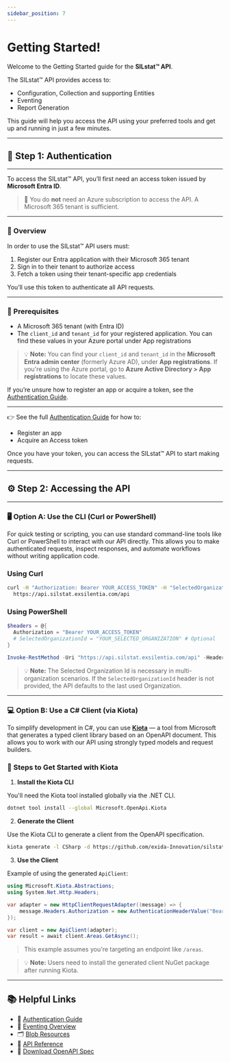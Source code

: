 ```yaml
---
sidebar_position: 7
---
```


# Getting Started!

Welcome to the Getting Started guide for the **SILstat™ API**. 

The SILstat™ API provides access to:

- Configuration, Collection and supporting Entities
- Eventing
- Report Generation

This guide will help you access the API using your preferred tools and get up and running in just a few minutes.

---

## 🔐 Step 1: Authentication

---

To access the SILstat™ API, you’ll first need an access token issued by **Microsoft Entra ID**.

> 🛑 You do **not** need an Azure subscription to access the API. A Microsoft 365 tenant is sufficient.

---

### 🔑 Overview

In order to use the SILstat™ API users must:

1. Register our Entra application with their Microsoft 365 tenant
2. Sign in to their tenant to authorize access
3. Fetch a token using their tenant-specific app credentials

You’ll use this token to authenticate all API requests.

---

### 📝 Prerequisites

- A Microsoft 365 tenant (with Entra ID)
- The `client_id` and `tenant_id` for your registered application. You can find these values in your Azure portal under App registrations

> 💡 **Note:** You can find your `client_id` and `tenant_id` in the **Microsoft Entra admin center** (formerly Azure AD), under **App registrations**. If you're using the Azure portal, go to **Azure Active Directory > App registrations** to locate these values.

If you’re unsure how to register an app or acquire a token, see the [Authentication Guide](./authentication.md).

--- 

👉 See the full [Authentication Guide](./authentication.md) for how to:
- Register an app
- Acquire an Access token

Once you have your token, you can access the SILstat™ API to start making requests.

---

## ⚙️ Step 2: Accessing the API 

---

### 🖥️ Option A: Use the CLI (Curl or PowerShell)

For quick testing or scripting, you can use standard command-line tools like Curl or PowerShell to interact with our API directly. This allows you to make authenticated requests, inspect responses, and automate workflows without writing application code.


### Using Curl

```bash
curl -H "Authorization: Bearer YOUR_ACCESS_TOKEN" -H "SelectedOrganizationId: YOUR_SELECTED_ORGANIZATION" \
  https://api.silstat.exsilentia.com/api
```

### Using PowerShell

```powershell
$headers = @{
  Authorization = "Bearer YOUR_ACCESS_TOKEN"
  # SelectedOrganizationId = "YOUR_SELECTED_ORGANIZATION" # Optional
}

Invoke-RestMethod -Uri "https://api.silstat.exsilentia.com/api" -Headers $headers
```

> 💡 **Note:** The Selected Organization Id is necessary in multi-organization scenarios. If the `SelectedOrganizationId` header is not provided, the API defaults to the last used Organization.

---


### 💻 Option B: Use a C# Client (via Kiota)

To simplify development in C#, you can use **[Kiota](https://github.com/microsoft/kiota)** — a tool from Microsoft that generates a typed client library based on an OpenAPI document. This allows you to work with our API using strongly typed models and request builders.


### 🧾 Steps to Get Started with Kiota

1. **Install the Kiota CLI**

You'll need the Kiota tool installed globally via the .NET CLI.

```bash
dotnet tool install --global Microsoft.OpenApi.Kiota
```

2. **Generate the Client**

Use the Kiota CLI to generate a client from the OpenAPI specification.

```bash
kiota generate -l CSharp -d https://github.com/exida-Innovation/silstat-api-docs/openapi/current.json -c ApiClient
```

3. **Use the Client**

Example of using the generated `ApiClient`:

```csharp
using Microsoft.Kiota.Abstractions;
using System.Net.Http.Headers;

var adapter = new HttpClientRequestAdapter((message) => {
    message.Headers.Authorization = new AuthenticationHeaderValue("Bearer", "YOUR_ACCESS_TOKEN");
});

var client = new ApiClient(adapter);
var result = await client.Areas.GetAsync();
```

> This example assumes you're targeting an endpoint like `/areas`.

> 💡 **Note:** Users need to install the generated client NuGet package after running Kiota.

---


## 📚 Helpful Links

- 🔐 [Authentication Guide](./authentication.md)
- 🔄 [Eventing Overview](./eventing.md)
- 🗂️ [Blob Resources](./blob-resources.md)
- 📘 [API Reference](./api.md)
- 📄 [Download OpenAPI Spec](./open-api.md)